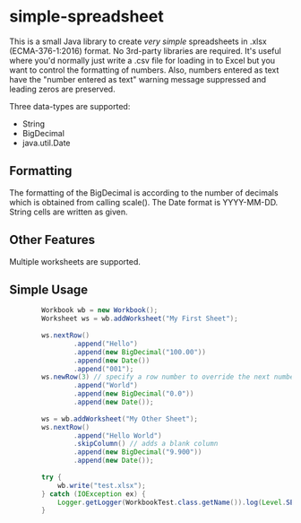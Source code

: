 # simple-spreadsheet

This is a small Java library to create *very simple* spreadsheets in .xlsx (ECMA-376-1:2016) format.  No 3rd-party libraries are required.  It's useful where you'd normally just write a .csv file for loading in to Excel but you want to control the formatting of numbers.  Also, numbers entered as text have the "number entered as text" warning message suppressed and leading zeros are preserved.

Three data-types are supported:

* String
* BigDecimal
* java.util.Date

## Formatting
The formatting of the BigDecimal is according to the number of decimals which is obtained from calling scale().  The Date format is YYYY-MM-DD.  String cells are written as given.

## Other Features
Multiple worksheets are supported.

## Simple Usage

```java
        Workbook wb = new Workbook();
        Worksheet ws = wb.addWorksheet("My First Sheet");
        
        ws.nextRow()
                .append("Hello")
                .append(new BigDecimal("100.00"))
                .append(new Date())
                .append("001");
        ws.newRow(3) // specify a row number to override the next number
                .append("World")
                .append(new BigDecimal("0.0"))
                .append(new Date());
        
        ws = wb.addWorksheet("My Other Sheet");
        ws.nextRow()
                .append("Hello World")
                .skipColumn() // adds a blank column
                .append(new BigDecimal("9.900"))
                .append(new Date());
        
        try {
            wb.write("test.xlsx");
        } catch (IOException ex) {
            Logger.getLogger(WorkbookTest.class.getName()).log(Level.SEVERE, null, ex);
        }
```
